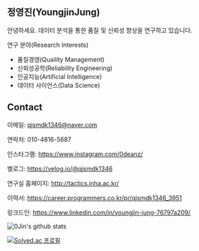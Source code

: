 ## 정영진(YoungjinJung)

안녕하세요. 데이터 분석을 통한 품질 및 신뢰성 향상을 연구하고 있습니다.

연구 분야(Research Interests)
- 품질경영(Quaility Management)
- 신뢰성공학(Reliability Engineering)
- 인공지능(Artificial Intelligence)
- 데이터 사이언스(Data Science)

## Contact

이메일: qjsmdk1346@naver.com

연락처: 010-4816-5687

인스타그램: https://www.instagram.com/0deanz/

벨로그: https://velog.io/@qjsmdk1346

연구실 홈페이지: http://tactics.inha.ac.kr/

이력서: https://career.programmers.co.kr/pr/qjsmdk1346_3951

링크드인: https://www.linkedin.com/in/youngjin-jung-76797a209/

![0Jin's github stats](https://github-readme-stats.vercel.app/api?username=Jung0Jin&show_icons=true)

[![Solved.ac
프로필](http://mazassumnida.wtf/api/generate_badge?boj=qjsmdk1346)](https://solved.ac/qjsmdk1346)



<!--
**Jung0Jin/Jung0Jin** is a ✨ _special_ ✨ repository because its `README.md` (this file) appears on your GitHub profile.

Here are some ideas to get you started:

- 🔭 I’m currently working on ...
- 🌱 I’m currently learning ...
- 👯 I’m looking to collaborate on ...
- 🤔 I’m looking for help with ...
- 💬 Ask me about ...
- 📫 How to reach me: ...
- 😄 Pronouns: ...
- ⚡ Fun fact: ...
-->
